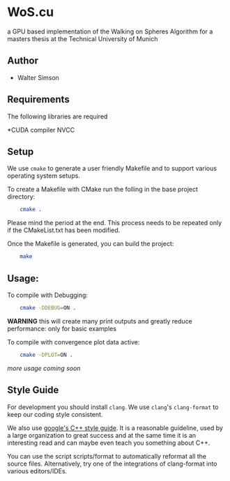 # WoS.cu
a GPU based implementation of the Walking on Spheres Algorithm for a masters thesis at the Technical University of Munich

## Author
- Walter Simson

## Requirements

The following libraries are required

*CUDA compiler NVCC

## Setup

We use `cmake` to generate a user friendly Makefile and to support various operating system setups.

To create a Makefile with CMake run the folling in the base project directory:
```sh
    cmake .
```
Please mind the period at the end. This process needs to be repeated only if the CMakeList.txt has been modified.

Once the Makefile is generated, you can build the project:
```sh
    make
```

## Usage:

To compile with Debugging:

```sh
    cmake -DDEBUG=ON .
```

**WARNING** this will create many print outputs and greatly reduce performance: only for basic examples


To compile with convergence plot data active:

```sh
    cmake -DPLOT=ON .
```

*more usage coming soon*

## Style Guide

For development you should install `clang`. We use `clang`'s `clang-format` to keep our coding style consistent.

We also use [google's C++ style guide](http://google.github.io/styleguide/cppguide.html). It
is a reasonable guideline, used by a large organization to great success and at the same time it is an interesting read and can maybe even teach you something about C++.

You can use the script scripts/format to automatically reformat all the source files. Alternatively, try one of the integrations of clang-format into various editors/IDEs.
